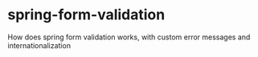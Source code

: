 # spring-form-validation
How does spring form validation works, with custom error messages and internationalization
